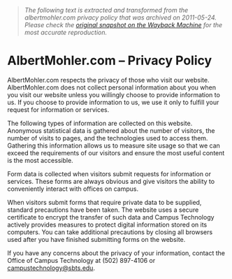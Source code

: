 > *The following text is extracted and transformed from the albertmohler.com privacy policy that was archived on 2011-05-24. Please check the [original snapshot on the Wayback Machine](https://web.archive.org/web/20110524052138id_/http%3A//www.albertmohler.com/privacy-policy) for the most accurate reproduction.*

# AlbertMohler.com – Privacy Policy

AlbertMohler.com respects the privacy of those who visit our website. AlbertMohler.com does not collect personal information about you when you visit our website unless you willingly choose to provide information to us. If you choose to provide information to us, we use it only to fulfill your request for information or services.

The following types of information are collected on this website. Anonymous statistical data is gathered about the number of visitors, the number of visits to pages, and the technologies used to access them. Gathering this information allows us to measure site usage so that we can exceed the requirements of our visitors and ensure the most useful content is the most accessible.

Form data is collected when visitors submit requests for information or services. These forms are always obvious and give visitors the ability to conveniently interact with offices on campus.

When visitors submit forms that require private data to be supplied, standard precautions have been taken. The website uses a secure certificate to encrypt the transfer of such data and Campus Technology actively provides measures to protect digital information stored on its computers. You can take additional precautions by closing all browsers used after you have finished submitting forms on the website.

If you have any concerns about the privacy of your information, contact the Office of Campus Technology at (502) 897-4106 or [campustechnology@sbts.edu](mailto:campustechnology@sbts.edu).
